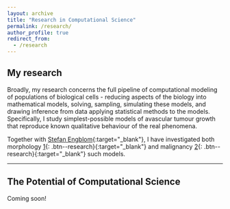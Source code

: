 ```yaml
---
layout: archive
title: "Research in Computational Science"
permalink: /research/
author_profile: true
redirect_from:
  - /research
---
```


## My research

Broadly, my research concerns the full pipeline of computational 
modeling of populations of biological cells - reducing aspects of the
biology into mathematical models, solving, sampling, simulating
these models, and drawing inference from data applying statistical
methods to the models. Specifically, I study simplest-possible
models of avascular tumour growth that reproduce known qualitative
behaviour of the real phenomena. 

Together with [Stefan
Engblom](https://user.it.uu.se/~steng957/){:target="_blank"}, I have
investigated both morphology
[1](https://doi.org/10.48550/arXiv.2309.07889){:
.btn--research}{:target="_blank"}
and malignancy [2](https://doi.org/10.48550/arXiv.2402.01305){:
.btn--research}{:target="_blank"}
such models.

---

## The Potential of Computational Science

Coming soon!

